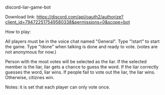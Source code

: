 discord-liar-game-bot

Download link: https://discord.com/api/oauth2/authorize?client_id=794722517549580338&permissions=0&scope=bot

How to play:

All players must be in the voice chat named "General".
Type "!start" to start the game.
Type "!done" when talking is done and ready to vote.
 (votes are not anonymous for now.)
 
Person with the most votes will be selected as the liar.
If the selected member is the liar, liar gets a chance to guess the word.
If the liar correctly guesses the word, liar wins.
If people fail to vote out the liar, the liar wins.
Otherwise, citiznes win.

Notes: it is set that each player can only vote once.
